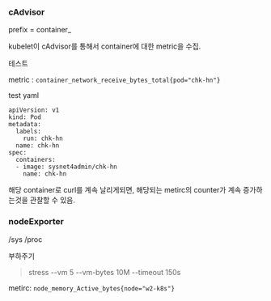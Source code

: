 
### cAdvisor

prefix = container_

kubelet이 cAdvisor를 통해서 container에 대한 metric을 수집. 

테스트

metric : `container_network_receive_bytes_total{pod="chk-hn"}`

test yaml

```
apiVersion: v1
kind: Pod
metadata:
  labels:
    run: chk-hn
  name: chk-hn
spec:
  containers:
  - image: sysnet4admin/chk-hn
    name: chk-hn
```

해당 container로 curl를 계속 날리게되면, 해당되는 metirc의 counter가 계속 증가하는것을 관찰할 수 있음. 


### nodeExporter

/sys
/proc

부하주기

> stress --vm 5 --vm-bytes 10M --timeout 150s

metirc: `node_memory_Active_bytes{node="w2-k8s"}`

